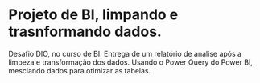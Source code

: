 # Projeto de BI, limpando e trasnformando dados.
Desafio DIO, no curso de BI. Entrega de um relatório de analise após a limpeza e transformação dos dados. Usando o Power Query do Power BI, mesclando dados para otimizar as tabelas.
